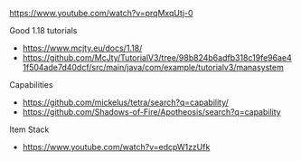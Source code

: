 https://www.youtube.com/watch?v=prqMxqUtj-0


Good 1.18 tutorials
- https://www.mcjty.eu/docs/1.18/
- https://github.com/McJty/TutorialV3/tree/98b824b6adfb318c19fe96ae41f504ade7d40dcf/src/main/java/com/example/tutorialv3/manasystem

Capabilities
- https://github.com/mickelus/tetra/search?q=capability/
- https://github.com/Shadows-of-Fire/Apotheosis/search?q=capability

Item Stack
- https://www.youtube.com/watch?v=edcpW1zzUfk